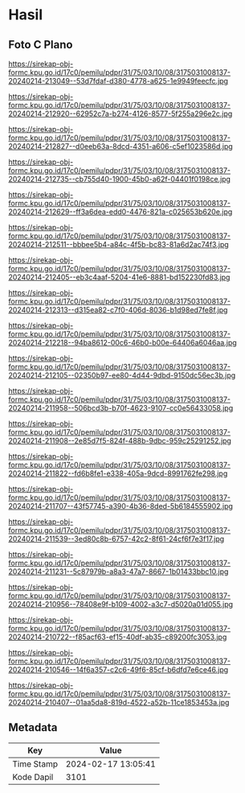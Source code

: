# Hasil

## Foto C Plano

https://sirekap-obj-formc.kpu.go.id/17c0/pemilu/pdpr/31/75/03/10/08/3175031008137-20240214-213049--53d7fdaf-d380-4778-a625-1e9949feecfc.jpg

https://sirekap-obj-formc.kpu.go.id/17c0/pemilu/pdpr/31/75/03/10/08/3175031008137-20240214-212920--62952c7a-b274-4126-8577-5f255a296e2c.jpg

https://sirekap-obj-formc.kpu.go.id/17c0/pemilu/pdpr/31/75/03/10/08/3175031008137-20240214-212827--d0eeb63a-8dcd-4351-a606-c5ef1023586d.jpg

https://sirekap-obj-formc.kpu.go.id/17c0/pemilu/pdpr/31/75/03/10/08/3175031008137-20240214-212735--cb755d40-1900-45b0-a62f-04401f0198ce.jpg

https://sirekap-obj-formc.kpu.go.id/17c0/pemilu/pdpr/31/75/03/10/08/3175031008137-20240214-212629--ff3a6dea-edd0-4476-821a-c025653b620e.jpg

https://sirekap-obj-formc.kpu.go.id/17c0/pemilu/pdpr/31/75/03/10/08/3175031008137-20240214-212511--bbbee5b4-a84c-4f5b-bc83-81a6d2ac74f3.jpg

https://sirekap-obj-formc.kpu.go.id/17c0/pemilu/pdpr/31/75/03/10/08/3175031008137-20240214-212405--eb3c4aaf-5204-41e6-8881-bd152230fd83.jpg

https://sirekap-obj-formc.kpu.go.id/17c0/pemilu/pdpr/31/75/03/10/08/3175031008137-20240214-212313--d315ea82-c7f0-406d-8036-b1d98ed7fe8f.jpg

https://sirekap-obj-formc.kpu.go.id/17c0/pemilu/pdpr/31/75/03/10/08/3175031008137-20240214-212218--94ba8612-00c6-46b0-b00e-64406a6046aa.jpg

https://sirekap-obj-formc.kpu.go.id/17c0/pemilu/pdpr/31/75/03/10/08/3175031008137-20240214-212105--02350b97-ee80-4d44-9dbd-9150dc56ec3b.jpg

https://sirekap-obj-formc.kpu.go.id/17c0/pemilu/pdpr/31/75/03/10/08/3175031008137-20240214-211958--506bcd3b-b70f-4623-9107-cc0e56433058.jpg

https://sirekap-obj-formc.kpu.go.id/17c0/pemilu/pdpr/31/75/03/10/08/3175031008137-20240214-211908--2e85d7f5-824f-488b-9dbc-959c25291252.jpg

https://sirekap-obj-formc.kpu.go.id/17c0/pemilu/pdpr/31/75/03/10/08/3175031008137-20240214-211822--fd6b8fe1-e338-405a-9dcd-8991762fe298.jpg

https://sirekap-obj-formc.kpu.go.id/17c0/pemilu/pdpr/31/75/03/10/08/3175031008137-20240214-211707--43f57745-a390-4b36-8ded-5b6184555902.jpg

https://sirekap-obj-formc.kpu.go.id/17c0/pemilu/pdpr/31/75/03/10/08/3175031008137-20240214-211539--3ed80c8b-6757-42c2-8f61-24cf6f7e3f17.jpg

https://sirekap-obj-formc.kpu.go.id/17c0/pemilu/pdpr/31/75/03/10/08/3175031008137-20240214-211231--5c87979b-a8a3-47a7-8667-1b01433bbc10.jpg

https://sirekap-obj-formc.kpu.go.id/17c0/pemilu/pdpr/31/75/03/10/08/3175031008137-20240214-210956--78408e9f-b109-4002-a3c7-d5020a01d055.jpg

https://sirekap-obj-formc.kpu.go.id/17c0/pemilu/pdpr/31/75/03/10/08/3175031008137-20240214-210722--f85acf63-ef15-40df-ab35-c89200fc3053.jpg

https://sirekap-obj-formc.kpu.go.id/17c0/pemilu/pdpr/31/75/03/10/08/3175031008137-20240214-210546--14f6a357-c2c6-49f6-85cf-b6dfd7e6ce46.jpg

https://sirekap-obj-formc.kpu.go.id/17c0/pemilu/pdpr/31/75/03/10/08/3175031008137-20240214-210407--01aa5da8-819d-4522-a52b-11ce1853453a.jpg


## Metadata

| Key        | Value               |
| ---------- | ------------------- |
| Time Stamp | 2024-02-17 13:05:41 |
| Kode Dapil | 3101                |



